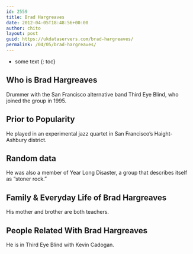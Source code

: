 ```yaml
---
id: 2559
title: Brad Hargreaves
date: 2012-04-05T18:48:56+00:00
author: chito
layout: post
guid: https://ukdataservers.com/brad-hargreaves/
permalink: /04/05/brad-hargreaves/
---
```


* some text
{: toc}


## Who is  Brad Hargreaves
                  
                  
                  
Drummer with the San Francisco alternative band Third Eye Blind, who joined the group in 1995.
                  
                
                
                
## Prior to Popularity 
                  
                  
                  
He played in an experimental jazz quartet in San Francisco&#8217;s Haight-Ashbury district.
                  
                
                
                
## Random data 
                  
                  
                  
He was also a member of Year Long Disaster, a group that describes itself as &#8220;stoner rock.&#8221;
                  
                
                
                
## Family & Everyday Life of Brad Hargreaves
                  
                  
                  
His mother and brother are both teachers.
                  
                
                
                
## People Related With  Brad Hargreaves
                  
                  
                  
He is in Third Eye Blind with Kevin Cadogan.
                  
                
              
            
          
          
          
    
    
  
